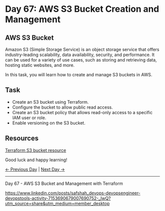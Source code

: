# Day 67: AWS S3 Bucket Creation and Management

## AWS S3 Bucket

Amazon S3 (Simple Storage Service) is an object storage service that offers industry-leading scalability, data availability, security, and performance. It can be used for a variety of use cases, such as storing and retrieving data, hosting static websites, and more.

In this task, you will learn how to create and manage S3 buckets in AWS.

## Task

- Create an S3 bucket using Terraform.
- Configure the bucket to allow public read access.
- Create an S3 bucket policy that allows read-only access to a specific IAM user or role.
- Enable versioning on the S3 bucket.

## Resources

[Terraform S3 bucket resource](https://registry.terraform.io/providers/hashicorp/aws/latest/docs/resources/s3_bucket)

Good luck and happy learning!

[← Previous Day](../day66/README.md) | [Next Day →](../day68/README.md)

-------------------------------------
Day 67 - AWS S3 Bucket and Management with Terraform

https://www.linkedin.com/posts/safshah_devops-devopsengineer-devopstools-activity-7153690679007690752-_lwQ?utm_source=share&utm_medium=member_desktop